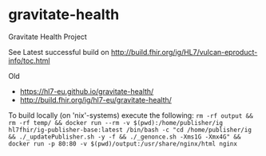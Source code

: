 # gravitate-health
Gravitate Health Project

See Latest successful build on http://build.fhir.org/ig/HL7/vulcan-eproduct-info/toc.html

Old
- https://hl7-eu.github.io/gravitate-health/
- http://build.fhir.org/ig/hl7-eu/gravitate-health/


To build locally (on 'nix'-systems) execute the following: `rm -rf output && rm -rf temp/ && docker run --rm -v $(pwd):/home/publisher/ig hl7fhir/ig-publisher-base:latest /bin/bash -c "cd /home/publisher/ig && ./_updatePublisher.sh -y -f && ./_genonce.sh -Xms1G -Xmx4G" && docker run -p 80:80 -v $(pwd)/output:/usr/share/nginx/html nginx`




